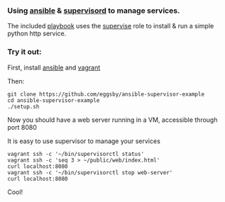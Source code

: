 ### Using [ansible](http://ansibleworks.com) & [supervisord](http://supervisord.org) to manage services.

The included [playbook](https://github.com/eggsby/ansible-supervisor-example/blob/master/supervisor.yaml) uses the [supervise](https://galaxy.ansible.com/list#/roles/13) role to install & run a simple python http service.

### Try it out:

First, install [ansible](http://docs.ansible.com/intro_installation.html) and [vagrant](https://docs.vagrantup.com/v2/installation/index.html)

Then:

    git clone https://github.com/eggsby/ansible-supervisor-example
    cd ansible-supervisor-example
    ./setup.sh

Now you should have a web server running in a VM, accessible through port 8080


It is easy to use supervisor to manage your services

    vagrant ssh -c '~/bin/supervisorctl status'
    vagrant ssh -c 'seq 3 > ~/public/web/index.html'
    curl localhost:8080
    vagrant ssh -c '~/bin/supervisorctl stop web-server'
    curl localhost:8080

Cool!
